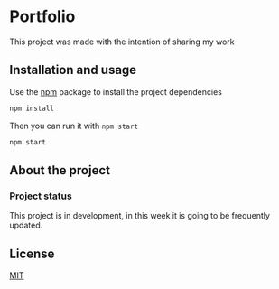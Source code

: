 # Portfolio

This project was made with the intention of sharing my work 

## Installation and usage

Use the [npm](https://www.npmjs.com/) package to install the project dependencies
```bash
npm install
```
Then you can run it with `npm start`
```bash
npm start
```
## About the project

### Project status
This project is in development, in this week it is going to be frequently updated.

## License

[MIT](https://opensource.org/licenses/MIT)

